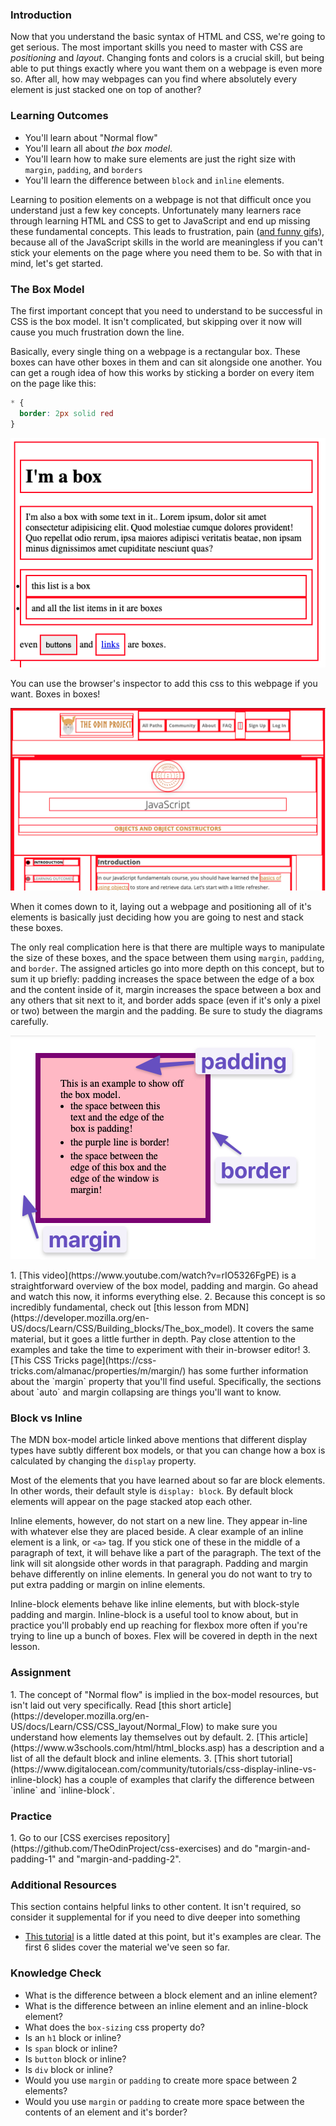 
### Introduction
Now that you understand the basic syntax of HTML and CSS, we're going to get serious. The most important skills you need to master with CSS are _positioning_ and _layout_. Changing fonts and colors is a crucial skill, but being able to put things exactly where you want them on a webpage is even more so. After all, how may webpages can you find where absolutely every element is just stacked one on top of another?

### Learning Outcomes
* You'll learn about "Normal flow"
* You'll learn all about _the box model_.
* You'll learn how to make sure elements are just the right size with `margin`, `padding`, and `borders`
* You'll learn the difference between `block` and `inline` elements.

Learning to position elements on a webpage is not that difficult once you understand just a few key concepts. Unfortunately many learners race through learning HTML and CSS to get to JavaScript and end up missing these fundamental concepts. This leads to frustration, pain ([and funny gifs](https://giphy.com/gifs/css-13FrpeVH09Zrb2)), because all of the JavaScript skills in the world are meaningless if you can't stick your elements on the page where you need them to be. So with that in mind, let's get started.

### The Box Model
The first important concept that you need to understand to be successful in CSS is the box model. It isn't complicated, but skipping over it now will cause you much frustration down the line.

Basically, every single thing on a webpage is a rectangular box. These boxes can have other boxes in them and can sit alongside one another. You can get a rough idea of how this works by sticking a border on every item on the page like this:

~~~css
* {
  border: 2px solid red
}
~~~

![boxes](./imgs/boxes.png)

You can use the browser's inspector to add this css to this webpage if you want. Boxes in boxes!

![lines](./imgs/odin-lined.png)

When it comes down to it, laying out a webpage and positioning all of it's elements is basically just deciding how you are going to nest and stack these boxes.

The only real complication here is that there are multiple ways to manipulate the size of these boxes, and the space between them using `margin`, `padding`, and `border`. The assigned articles go into more depth on this concept, but to sum it up briefly: padding increases the space between the edge of a box and the content inside of it, margin increases the space between a box and any others that sit next to it, and border adds space (even if it's only a pixel or two) between the margin and the padding. Be sure to study the diagrams carefully.

![the box model](./imgs/box-model.png)

<div class="lesson-content__panel" markdown="1">
1. [This video](https://www.youtube.com/watch?v=rIO5326FgPE) is a straightforward overview of the box model, padding and margin. Go ahead and watch this now, it informs everything else.
2. Because this concept is so incredibly fundamental, check out [this lesson from MDN](https://developer.mozilla.org/en-US/docs/Learn/CSS/Building_blocks/The_box_model). It covers the same material, but it goes a little further in depth. Pay close attention to the examples and take the time to experiment with their in-browser editor!
3. [This CSS Tricks page](https://css-tricks.com/almanac/properties/m/margin/) has some further information about the `margin` property that you'll find useful. Specifically, the sections about `auto` and margin collapsing are things you'll want to know.
</div>

### Block vs Inline
The MDN box-model article linked above mentions that different display types have subtly different box models, or that you can change how a box is calculated by changing the `display` property.

Most of the elements that you have learned about so far are block elements.  In other words, their default style is `display: block`. By default block elements will appear on the page stacked atop each other.

Inline elements, however, do not start on a new line. They appear in-line with whatever else they are placed beside. A clear example of an inline element is a link, or `<a>` tag. If you stick one of these in the middle of a paragraph of text, it will behave like a part of the paragraph. The text of the link will sit alongside other words in that paragraph. Padding and margin behave differently on inline elements. In general you do not want to try to put extra padding or margin on inline elements.

Inline-block elements behave like inline elements, but with block-style padding and margin. Inline-block is a useful tool to know about, but in practice you'll probably end up reaching for flexbox more often if you're trying to line up a bunch of boxes. Flex will be covered in depth in the next lesson.

### Assignment
<div class="lesson-content__panel" markdown="1">
1. The concept of "Normal flow" is implied in the box-model resources, but isn't laid out very specifically. Read [this short article](https://developer.mozilla.org/en-US/docs/Learn/CSS/CSS_layout/Normal_Flow) to make sure you understand how elements lay themselves out by default.
2. [This article](https://www.w3schools.com/html/html_blocks.asp) has a description and a list of all the default block and inline elements.
3. [This short tutorial](https://www.digitalocean.com/community/tutorials/css-display-inline-vs-inline-block) has a couple of examples that clarify the difference between `inline` and `inline-block`.
</div>

### Practice
<div class="lesson-content__panel" markdown="1">
1. Go to our [CSS exercises repository](https://github.com/TheOdinProject/css-exercises) and do "margin-and-padding-1" and "margin-and-padding-2".
</div>


### Additional Resources
This section contains helpful links to other content. It isn't required, so consider it supplemental for if you need to dive deeper into something
* [This tutorial](https://learnlayout.com/no-layout.html) is a little dated at this point, but it's examples are clear. The first 6 slides cover the material we've seen so far.

### Knowledge Check
* What is the difference between a block element and an inline element?
* What is the difference between an inline element and an inline-block element?
* What does the `box-sizing` css property do?
* Is an `h1` block or inline?
* Is `span` block or inline?
* Is `button` block or inline?
* Is `div` block or inline?
* Would you use `margin` or `padding` to create more space between 2 elements?
* Would you use `margin` or `padding` to create more space between the contents of an element and it's border?